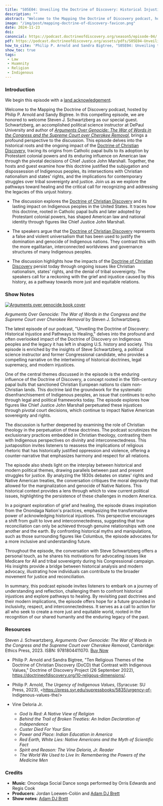 ```yaml
---
title: "S05E04: Unveiling the Doctrine of Discovery: Historical Injustice and Pathways to Healing with Steven J. Schwartzberg" 
description: ""
abstract: "Welcome to the Mapping the Doctrine of Discovery podcast, hosted by Philip P. Arnold and Sandy Bigtree. In this compelling episode, we are honored to welcome Steven J. Schwartzberg as our special guest. Schwartzberg, an accomplished political science instructor at DePaul University and author of Arguments Over Genocide: The War of Words in the Congress and the Supreme Court over Cherokee Removal, brings a profound perspective to the discussion."
image: "/img/post/mapping-doctrine-of-discovery-favicon.png"
date: 2024-11-23
doi: 
canoncial: https://podcast.doctrineofdiscovery.org/season5/episode-04/
pdf: https://podcast.doctrineofdiscovery.org/assets/pdfs/S05E04-Unveiling_the_Doctrine_of_Discovery_Historical_Injustice_and_Pathways_to_Healing.pdf
how_to_cite: 'Philip P. Arnold and Sandra Bigtree, "S05E04: Unveiling the Doctrine of Discovery: Historical Injustice and Pathways to Healing with Steven J. Schwartzberg," _Mapping the Doctrine of Discovery_ (Podcast), September 02, 2024.'
show_toc: true
tags: 
 - Law
 - Huamnity
 - Religion
 - Indigenous
---
```

### Introduction

We begin this episode with a [land acknowledgement](https://podcast.doctrineofdiscovery.org/land/).

Welcome to the Mapping the Doctrine of Discovery podcast, hosted by Philip P. Arnold and Sandy Bigtree. In this compelling episode, we are honored to welcome Steven J. Schwartzberg as our special guest. Schwartzberg, an accomplished political science instructor at DePaul University and author of [*Arguments Over Genocide: The War of Words in the Congress and the Supreme Court over Cherokee Removal*](https://ethicspress.com/products/arguments-over-genocide/?GENOCIDE), brings a profound perspective to the discussion. This episode delves into the historical roots and the ongoing impact of the [Doctrine of Christian Discovery](https://doctrineofdiscovery.org/), tracing its origins from Catholic papal bulls to its adoption by Protestant colonial powers and its enduring influence on American law through the pivotal decisions of Chief Justice John Marshall. Together, the hosts and guest examine how this doctrine justified the subjugation and dispossession of Indigenous peoples, its intersections with Christian nationalism and states' rights, and the implications for contemporary struggles over tribal sovereignty and justice. Join us as we explore the pathways toward healing and the critical call for recognizing and addressing the legacies of this unjust history.

- The discussion explores the [Doctrine of Christian Discovery](https://doctrineofdiscovery.org/) and its lasting impact on Indigenous peoples in the United States. It traces how this doctrine, rooted in Catholic papal bulls and later adopted by Protestant colonial powers, has shaped American law and national identity through figures like Chief Justice John Marshall.

- The speakers argue that the [Doctrine of Christian Discovery](https://doctrineofdiscovery.org/) represents a false and violent universalism that has been used to justify the domination and genocide of Indigenous nations. They contrast this with the more egalitarian, interconnected worldviews and governance structures of many Indigenous peoples.

- The discussion highlights how the impacts of the [Doctrine of Christian Discovery](https://doctrineofdiscovery.org/) persist today through ongoing issues like Christian nationalism, states' rights, and the denial of tribal sovereignty. The speakers call for a reckoning with the grief and injustice caused by this history, as a pathway towards more just and equitable relations.

### Show Notes
[![Arguments over genocide book cover](/assets/images/arguments-over-genocide.jpg)](https://ethicspress.com/products/arguments-over-genocide/?GENOCIDE)

*Arguments Over Genocide: The War of Words in the Congress and the Supreme Court over Cherokee Removal* by Steven J. Schwartzberg.

The latest episode of our podcast, "Unveiling the Doctrine of Discovery: Historical Injustice and Pathways to Healing," delves into the profound and often overlooked impact of the Doctrine of Discovery on Indigenous peoples and the legacy it has left in shaping U.S. history and society. This episode is enriched by the insights of Steve Schwartzberg, a political science instructor and former Congressional candidate, who provides a compelling narrative on the intertwining of historical doctrines, legal supremacy, and modern injustices.

One of the central themes discussed in the episode is the enduring influence of the Doctrine of Discovery, a concept rooted in the 15th-century papal bulls that sanctioned Christian European nations to claim non-Christian lands. This doctrine laid the groundwork for the systematic disenfranchisement of Indigenous peoples, an issue that continues to echo through legal and political frameworks today. The episode explores how figures like Chief Justice John Marshall perpetuated these injustices through pivotal court decisions, which continue to impact Native American sovereignty and rights.

The discussion is further deepened by examining the role of Christian theology in the perpetuation of these doctrines. The podcast scrutinizes the exclusionary practices embedded in Christian theology, contrasting them with Indigenous perspectives on divinity and interconnectedness. This juxtaposition invites listeners to reassess the implications of religious rhetoric that has historically justified oppression and violence, offering a counter-narrative that emphasizes harmony and respect for all relations.

The episode also sheds light on the interplay between historical and modern political themes, drawing parallels between past and present struggles for justice. By analyzing the 1830s debates on states' rights and Native American treaties, the conversation critiques the moral depravity that allowed for the marginalization and genocide of Native Nations. This historical context provides a lens through which to view current political issues, highlighting the persistence of these challenges in modern America.

In a poignant exploration of grief and healing, the episode draws inspiration from the Onondaga Nation's practices, emphasizing the transformative power of acknowledging historical injustices. This perspective encourages a shift from guilt to love and interconnectedness, suggesting that true reconciliation can only be achieved through genuine relationships with one another and the earth. By confronting historical myths and manipulations, such as those surrounding figures like Columbus, the episode advocates for a more inclusive and understanding future.

Throughout the episode, the conversation with Steve Schwartzberg offers a personal touch, as he shares his motivations for advocating issues like Medicare for All and tribal sovereignty during his Congressional campaign. His insights provide a bridge between historical analysis and modern advocacy, illustrating how individuals can contribute to the broader movement for justice and reconciliation.

In summary, this podcast episode invites listeners to embark on a journey of understanding and reflection, challenging them to confront historical injustices and explore pathways to healing. By revisiting past doctrines and their modern implications, the episode offers hope for a future grounded in inclusivity, respect, and interconnectedness. It serves as a call to action for all who seek to create a more just and equitable world, rooted in the recognition of our shared humanity and the enduring legacy of the past.

### Resources
Steven J. Schwartzberg, *Arguments Over Genocide: The War of Words in the Congress and the Supreme Court over Cherokee Removal*, Cambridge: Ethics Press, 2023. ISBN: 9781804411070. [Buy Now](https://ethicspress.com/products/arguments-over-genocide/?GENOCIDE)

- Philip P. Arnold and Sandra Bigtree, "Ten Religious Themes of the Doctrine of Christian Discovery (DoCD) that Contrast with Indigenous Values," Doctrine of Discovery Project (26 September 2022), <https://doctrineofdiscovery.org/10-religous-dimensions/>.

- Philip P. Arnold, _The Urgency of Indigenous Values_, (Syracuse: SU Press, 2023), <https://press.syr.edu/supressbooks/5835/urgency-of- Indigenous-values-the/>


- Vine Deloria Jr.
  - *God Is Red: A Native View of Religion*
  - *Behind the Trail of Broken Treaties: An Indian Declaration of Independence*
  - *Custer Died For Your Sins*
  - *Power and Place: Indian Education in America*
  - *Red Earth, White Lies: Native Americans and the Myth of Scientific Fact*
  - *Spirit and Reason: The Vine Deloria, Jr. Reader*
  - *The World We Used to Live In: Remembering the Powers of the Medicine Men*
  

### Credits

- **Music**: Onondaga Social Dance songs performed by Orris Edwards and Regis Cook
- **Producers**: Jordan Loewen-Colón and [Adam DJ Brett](https://adamdjbrett.com)
- **Show notes**: [Adam DJ Brett](https://adamdjbrett.com)

